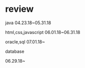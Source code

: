 # review
java
04.23.18~05.31.18

html,css,javascript
06.01.18~06.31.18

oracle,sql
07.01.18~

database

06.29.18~